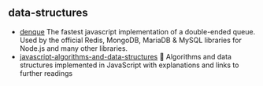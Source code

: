 ## data-structures

- [denque](https://github.com/invertase/denque) The fastest javascript implementation of a double-ended queue. Used by the official Redis, MongoDB, MariaDB & MySQL libraries for Node.js and many other libraries.
- [javascript-algorithms-and-data-structures](https://github.com/trekhleb/javascript-algorithms) 📝 Algorithms and data structures implemented in JavaScript with explanations and links to further readings